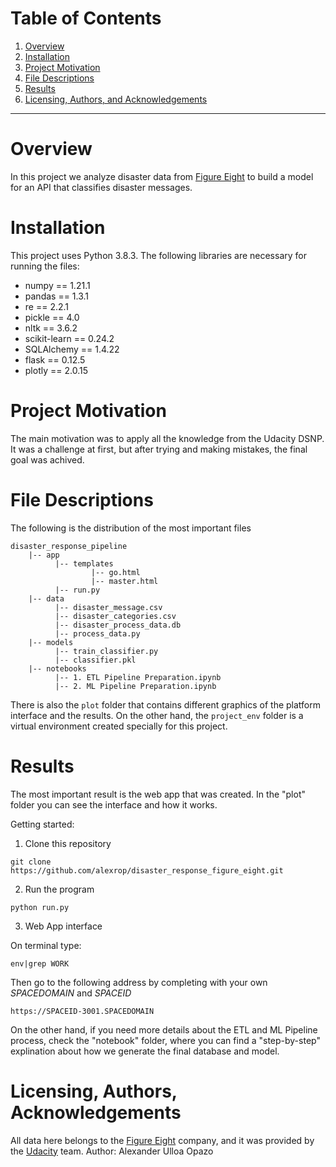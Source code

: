 # Table of Contents

1. [Overview](#overview)
2. [Installation](#installation)
3. [Project Motivation](#motivation)
4. [File Descriptions](#files)
5. [Results](#results)
6. [Licensing, Authors, and Acknowledgements](#licensing)


---

# Overview <a name="overview"></a>

In this project we analyze disaster data from [Figure Eight](https://appen.com/) to build a model for an API that classifies disaster messages.


# Installation <a name="installation"></a>

This project uses Python 3.8.3. The following libraries are necessary for running the files: 

- numpy == 1.21.1
- pandas == 1.3.1
- re == 2.2.1
- pickle == 4.0
- nltk == 3.6.2
- scikit-learn == 0.24.2
- SQLAlchemy == 1.4.22
- flask == 0.12.5
- plotly == 2.0.15

# Project Motivation <a name="motivation"></a>

The main motivation was to apply all the knowledge from the Udacity DSNP. It was a challenge at first, but after trying and making mistakes, the final goal was achived.

# File Descriptions <a name="files"></a>

The following is the distribution of the most important files

```
disaster_response_pipeline
    |-- app
          |-- templates
                  |-- go.html
                  |-- master.html
          |-- run.py
    |-- data
          |-- disaster_message.csv
          |-- disaster_categories.csv
          |-- disaster_process_data.db
          |-- process_data.py
    |-- models
          |-- train_classifier.py
          |-- classifier.pkl
    |-- notebooks
          |-- 1. ETL Pipeline Preparation.ipynb
          |-- 2. ML Pipeline Preparation.ipynb

```
There is also the `plot` folder that contains different graphics of the platform interface and the results. On the other hand, the `project_env` folder is a virtual environment created specially for this project.


# Results <a name="results"></a>

The most important result is the web app that was created. In the "plot" folder you can see the interface and how it works.

Getting started: 

1) Clone this repository
```
git clone https://github.com/alexrop/disaster_response_figure_eight.git
```

2) Run the program

```
python run.py
```

3) Web App interface

On terminal type: 
```
env|grep WORK
```

Then go to the following address by completing with your own *SPACEDOMAIN* and *SPACEID*

```
https://SPACEID-3001.SPACEDOMAIN
```

On the other hand, if you need more details about the ETL and ML Pipeline process, check the "notebook" folder,  where you can find a "step-by-step" explination about how we generate the final database and model.


# Licensing, Authors, Acknowledgements <a name="licensing"></a>

All data here belongs to the [Figure Eight](https://appen.com/) company, and it was provided by the [Udacity](https://www.udacity.com/course/data-scientist-nanodegree--nd025) team.
Author: Alexander Ulloa Opazo
